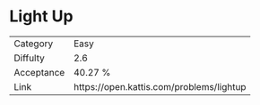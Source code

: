 # Light Up

<table>
    <tr>
        <td>Category</td>
        <td>Easy</td>
    </tr>
    <tr>
        <td>Diffulty</td>
        <td>2.6</td>
    </tr>
    <tr>
        <td>Acceptance</td>
        <td>40.27 %</td>
    </tr>
    <tr>
        <td>Link</td>
        <td>https://open.kattis.com/problems/lightup</td>
    </tr>
</table>